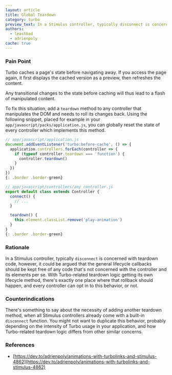 ```yaml
---
layout: article
title: Global Teardown
category: turbo
preview_text: In a Stimulus controller, typically disconnect is concerned with teardown code, however, it could be argued that the general lifecycle callbacks should be kept free of any code that’s not concerned with the controller and its elements per se. With Turbo-related teardown logic getting its own lifecycle method, there’s exactly one place where that rollback should happen, and every controller can opt in to this behavior, or not.
authors: 
  - leastbad
  - adrienpoly
cache: true
---
```


### Pain Point
Turbo caches a page's state before navigating away. If you access the page again, it first displays the cached version as a preview, then refreshes the content.

Any transitional changes to the state before caching will thus lead to a flash of manipulated content.

To fix this situation, add a `teardown` method to any controller that manipulates the DOM and needs to roll its changes back. Using the following snippet, placed for example in your `app/javascript/packs/application.js`, you can globally reset the state of every controller which implements this method.

```js
// app/javascript/application.js
document.addEventListener('turbo:before-cache', () => {
  application.controllers.forEach(controller => {
    if (typeof controller.teardown === 'function') {
      controller.teardown()
    }
  })
})
{: .border .border-green}
```

```js
// app/javascript/controllers/any_controller.js
export default class extends Controller {
  connect() {
    // ...
  }

  teardown() {
    this.element.classList.remove('play-animation')
  }
}
{: .border .border-green}
```

### Rationale

In a Stimulus controller, typically `disconnect` is concerned with teardown code, however, it could be argued that the general lifecycle callbacks should be kept free of any code that's not concerned with the controller and its elements per se. With Turbo-related teardown logic getting its own lifecycle method, there's exactly one place where that rollback should happen, and every controller can opt in to this behavior, or not.

### Counterindications
There's something to say about the necessity of adding another teardown method, when all Stimulus controllers already come with a built-in `disconnect` function. You might not want to duplicate this behavior, probably depending on the intensity of Turbo usage in your application, and how Turbo-related teardown logic differs from other similar concerns.


### References
- [https://dev.to/adrienpoly/animations-with-turbolinks-and-stimulus-4862](https://dev.to/adrienpoly/animations-with-turbolinks-and-stimulus-4862)
